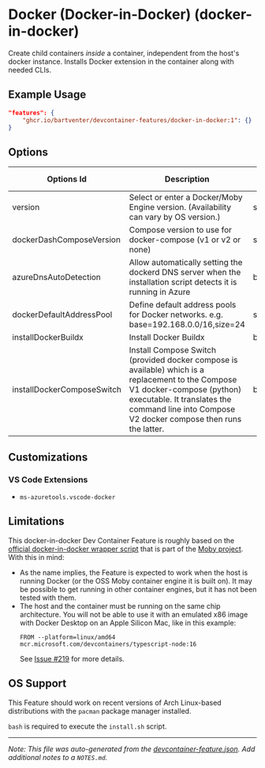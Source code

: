 
# Docker (Docker-in-Docker) (docker-in-docker)

Create child containers *inside* a container, independent from the host's docker instance. Installs Docker extension in the container along with needed CLIs.

## Example Usage

```json
"features": {
    "ghcr.io/bartventer/devcontainer-features/docker-in-docker:1": {}
}
```

## Options

| Options Id | Description | Type | Default Value |
|-----|-----|-----|-----|
| version | Select or enter a Docker/Moby Engine version. (Availability can vary by OS version.) | string | latest |
| dockerDashComposeVersion | Compose version to use for docker-compose (v1 or v2 or none) | string | v2 |
| azureDnsAutoDetection | Allow automatically setting the dockerd DNS server when the installation script detects it is running in Azure | boolean | true |
| dockerDefaultAddressPool | Define default address pools for Docker networks. e.g. base=192.168.0.0/16,size=24 | string | - |
| installDockerBuildx | Install Docker Buildx | boolean | true |
| installDockerComposeSwitch | Install Compose Switch (provided docker compose is available) which is a replacement to the Compose V1 docker-compose (python) executable. It translates the command line into Compose V2 docker compose then runs the latter. | boolean | true |

## Customizations

### VS Code Extensions

- `ms-azuretools.vscode-docker`

## Limitations

This docker-in-docker Dev Container Feature is roughly based on the [official docker-in-docker wrapper script](https://github.com/moby/moby/blob/master/hack/dind) that is part of the [Moby project](https://mobyproject.org/). With this in mind:

-   As the name implies, the Feature is expected to work when the host is running Docker (or the OSS Moby container engine it is built on). It may be possible to get running in other container engines, but it has not been tested with them.
-   The host and the container must be running on the same chip architecture. You will not be able to use it with an emulated x86 image with Docker Desktop on an Apple Silicon Mac, like in this example:
    ```
    FROM --platform=linux/amd64 mcr.microsoft.com/devcontainers/typescript-node:16
    ```
    See [Issue #219](https://github.com/devcontainers/features/issues/219) for more details.

## OS Support

This Feature should work on recent versions of Arch Linux-based distributions with the `pacman` package manager installed.

`bash` is required to execute the `install.sh` script.


---

_Note: This file was auto-generated from the [devcontainer-feature.json](https://github.com/bartventer/devcontainer-features/blob/main/src/docker-in-docker/devcontainer-feature.json).  Add additional notes to a `NOTES.md`._
